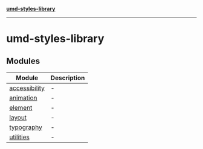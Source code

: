 [**umd-styles-library**](README.md)

***

# umd-styles-library

## Modules

| Module | Description |
| ------ | ------ |
| [accessibility](accessibility/README.md) | - |
| [animation](animation/README.md) | - |
| [element](element/README.md) | - |
| [layout](layout/README.md) | - |
| [typography](typography/README.md) | - |
| [utilities](utilities/README.md) | - |
